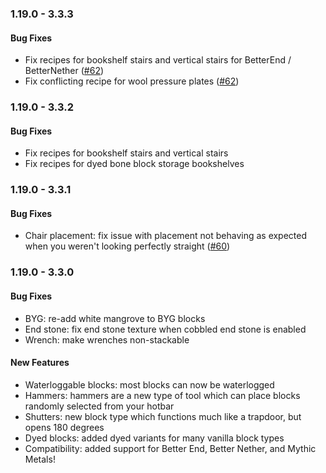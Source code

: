### 1.19.0 - 3.3.3

#### Bug Fixes
* Fix recipes for bookshelf stairs and vertical stairs for BetterEnd / BetterNether ([#62](https://github.com/chimericdream/minekea-fabric/issues/62))
* Fix conflicting recipe for wool pressure plates ([#62](https://github.com/chimericdream/minekea-fabric/issues/62))


### 1.19.0 - 3.3.2

#### Bug Fixes
* Fix recipes for bookshelf stairs and vertical stairs
* Fix recipes for dyed bone block storage bookshelves


### 1.19.0 - 3.3.1

#### Bug Fixes
* Chair placement: fix issue with placement not behaving as expected when you weren't looking perfectly straight ([#60](https://github.com/chimericdream/minekea-fabric/issues/60))


### 1.19.0 - 3.3.0

#### Bug Fixes
* BYG: re-add white mangrove to BYG blocks
* End stone: fix end stone texture when cobbled end stone is enabled
* Wrench: make wrenches non-stackable

#### New Features
* Waterloggable blocks: most blocks can now be waterlogged
* Hammers: hammers are a new type of tool which can place blocks randomly selected from your hotbar 
* Shutters: new block type which functions much like a trapdoor, but opens 180 degrees
* Dyed blocks: added dyed variants for many vanilla block types
* Compatibility: added support for Better End, Better Nether, and Mythic Metals!
